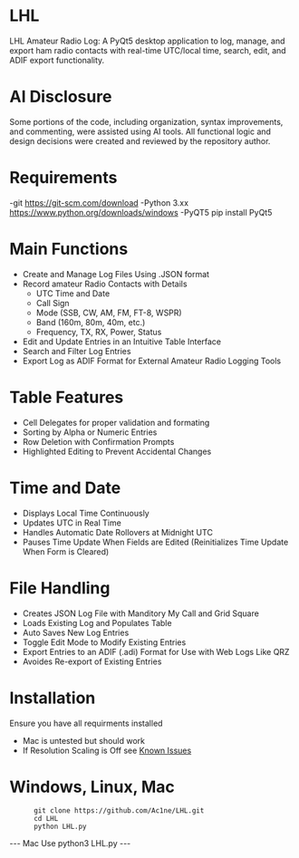 # LHL
LHL Amateur Radio Log: A PyQt5 desktop application to log, manage, and export ham radio contacts with real-time UTC/local time, search, edit, and ADIF export functionality.

# AI Disclosure
Some portions of the code, including organization, syntax improvements, and commenting, were assisted using AI tools. All functional logic and design decisions were created and reviewed by the repository author.

# Requirements
 
  -git             https://git-scm.com/download
  -Python 3.xx     https://www.python.org/downloads/windows
  -PyQT5           pip install PyQt5

# Main Functions
  - Create and Manage Log Files Using .JSON format
  - Record amateur Radio Contacts with Details
      - UTC Time and Date
      - Call Sign
      - Mode (SSB, CW, AM, FM, FT-8, WSPR)
      - Band (160m, 80m, 40m, etc.)
      - Frequency, TX, RX, Power, Status
  - Edit and Update Entries in an Intuitive Table Interface
  - Search and Filter Log Entries
  - Export Log as ADIF Format for External Amateur Radio Logging Tools

# Table Features
  - Cell Delegates for proper validation and formating
  - Sorting by Alpha or Numeric Entries
  - Row Deletion with Confirmation Prompts
  - Highlighted Editing to Prevent Accidental Changes

# Time and Date
  - Displays Local Time Continuously
  - Updates UTC in Real Time
  - Handles Automatic Date Rollovers at Midnight UTC
  - Pauses Time Update When Fields are Edited (Reinitializes Time Update When Form is Cleared)

# File Handling
  - Creates JSON Log File with Manditory My Call and Grid Square
  - Loads Existing Log and Populates Table
  - Auto Saves New Log Entries
  - Toggle Edit Mode to Modify Existing Entries
  - Export Entries to an ADIF (.adi) Format for Use with Web Logs Like QRZ
  - Avoides Re-export of Existing Entries

# Installation
  Ensure you have all requirments installed
   * Mac is untested but should work 
   * If Resolution Scaling is Off see [Known Issues](Known_Issues.md)

  # Windows, Linux, Mac   
        
          git clone https://github.com/Ac1ne/LHL.git
          cd LHL
          python LHL.py     
          
  --- Mac Use python3 LHL.py ---
  
